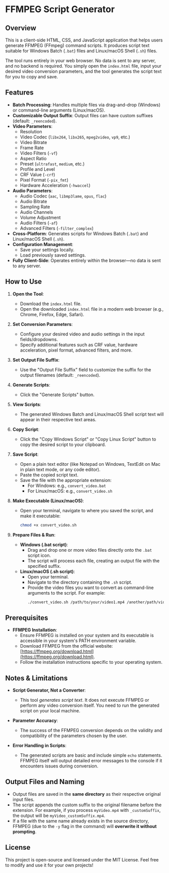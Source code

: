 # FFMPEG Script Generator

## Overview

This is a client-side HTML, CSS, and JavaScript application that helps users generate FFMPEG (FFmpeg) command scripts. It produces script text suitable for Windows Batch (`.bat`) files and Linux/macOS Shell (`.sh`) files.

The tool runs entirely in your web browser. No data is sent to any server, and no backend is required. You simply open the `index.html` file, input your desired video conversion parameters, and the tool generates the script text for you to copy and save.

## Features

- **Batch Processing**: Handles multiple files via drag-and-drop (Windows) or command-line arguments (Linux/macOS).
- **Customizable Output Suffix**: Output files can have custom suffixes (default: `_reencoded`).
- **Video Parameters**:
  - Resolution
  - Video Codec (`libx264`, `libx265`, `mpeg2video`, `vp9`, etc.)
  - Video Bitrate
  - Frame Rate
  - Video Filters (`-vf`)
  - Aspect Ratio
  - Preset (`ultrafast`, `medium`, etc.)
  - Profile and Level
  - CRF Value (`-crf`)
  - Pixel Format (`-pix_fmt`)
  - Hardware Acceleration (`-hwaccel`)
- **Audio Parameters**:
  - Audio Codec (`aac`, `libmp3lame`, `opus`, `flac`)
  - Audio Bitrate
  - Sampling Rate
  - Audio Channels
  - Volume Adjustment
  - Audio Filters (`-af`)
  - Advanced Filters (`-filter_complex`)
- **Cross-Platform**: Generates scripts for Windows Batch (`.bat`) and Linux/macOS Shell (`.sh`).
- **Configuration Management**:
  - Save your settings locally.
  - Load previously saved settings.
- **Fully Client-Side**: Operates entirely within the browser—no data is sent to any server.

## How to Use

1. **Open the Tool**:
   - Download the `index.html` file.
   - Open the downloaded `index.html` file in a modern web browser (e.g., Chrome, Firefox, Edge, Safari).

2. **Set Conversion Parameters**:
   - Configure your desired video and audio settings in the input fields/dropdowns.
   - Specify additional features such as CRF value, hardware acceleration, pixel format, advanced filters, and more.

3. **Set Output File Suffix**:
   - Use the "Output File Suffix" field to customize the suffix for the output filenames (default: `_reencoded`).

4. **Generate Scripts**:
   - Click the "Generate Scripts" button.

5. **View Scripts**:
   - The generated Windows Batch and Linux/macOS Shell script text will appear in their respective text areas.

6. **Copy Script**:
   - Click the "Copy Windows Script" or "Copy Linux Script" button to copy the desired script to your clipboard.

7. **Save Script**:
   - Open a plain text editor (like Notepad on Windows, TextEdit on Mac in plain text mode, or any code editor).
   - Paste the copied script text.
   - Save the file with the appropriate extension:
     - For Windows: e.g., `convert_video.bat`
     - For Linux/macOS: e.g., `convert_video.sh`

8. **Make Executable (Linux/macOS)**:
   - Open your terminal, navigate to where you saved the script, and make it executable:
     ```bash
     chmod +x convert_video.sh
     ```

9. **Prepare Files & Run**:
   - **Windows (.bat script)**:
     - Drag and drop one or more video files directly onto the `.bat` script icon.
     - The script will process each file, creating an output file with the specified suffix.
   - **Linux/macOS (.sh script)**:
     - Open your terminal.
     - Navigate to the directory containing the `.sh` script.
     - Provide the video files you want to convert as command-line arguments to the script. For example:
       ```bash
       ./convert_video.sh /path/to/your/video1.mp4 /another/path/video2.mkv "video with spaces.avi"
       ```

## Prerequisites

- **FFMPEG Installation**:
  - Ensure FFMPEG is installed on your system and its executable is accessible in your system's PATH environment variable.
  - Download FFMPEG from the official website: [https://ffmpeg.org/download.html](https://ffmpeg.org/download.html).
  - Follow the installation instructions specific to your operating system.

## Notes & Limitations

- **Script Generator, Not a Converter**:
  - This tool *generates script text*. It does not execute FFMPEG or perform any video conversion itself. You need to run the generated script on your local machine.

- **Parameter Accuracy**:
  - The success of the FFMPEG conversion depends on the validity and compatibility of the parameters chosen by the user.

- **Error Handling in Scripts**:
  - The generated scripts are basic and include simple `echo` statements. FFMPEG itself will output detailed error messages to the console if it encounters issues during conversion.

## Output Files and Naming

- Output files are saved in the **same directory** as their respective original input files.
- The script appends the custom suffix to the original filename before the extension. For example, if you process `myVideo.mp4` with `_customSuffix`, the output will be `myVideo_customSuffix.mp4`.
- If a file with the same name already exists in the source directory, FFMPEG (due to the `-y` flag in the command) will **overwrite it without prompting**.

## License

This project is open-source and licensed under the MIT License. Feel free to modify and use it for your own projects!
